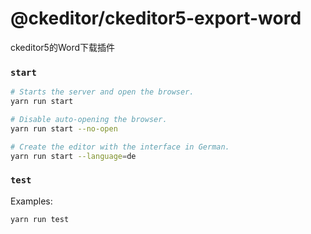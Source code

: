 @ckeditor/ckeditor5-export-word
===============================

ckeditor5的Word下载插件

### `start`

```bash
# Starts the server and open the browser.
yarn run start

# Disable auto-opening the browser.
yarn run start --no-open

# Create the editor with the interface in German.
yarn run start --language=de
```

### `test`

Examples:

```bash
yarn run test


```
